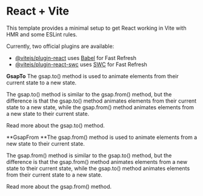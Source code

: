 # React + Vite

This template provides a minimal setup to get React working in Vite with HMR and some ESLint rules.

Currently, two official plugins are available:

- [@vitejs/plugin-react](https://github.com/vitejs/vite-plugin-react/blob/main/packages/plugin-react/README.md) uses [Babel](https://babeljs.io/) for Fast Refresh
- [@vitejs/plugin-react-swc](https://github.com/vitejs/vite-plugin-react-swc) uses [SWC](https://swc.rs/) for Fast Refresh

**GsapTo**
The gsap.to() method is used to animate elements from their current state to a new state.

The gsap.to() method is similar to the gsap.from() method, but the difference is that the gsap.to() method animates elements from their current state to a new state, while the gsap.from() method animates elements from a new state to their current state.

Read more about the gsap.to() method.

**GsapFrom
**The gsap.from() method is used to animate elements from a new state to their current state.

The gsap.from() method is similar to the gsap.to() method, but the difference is that the gsap.from() method animates elements from a new state to their current state, while the gsap.to() method animates elements from their current state to a new state.

Read more about the gsap.from() method.



